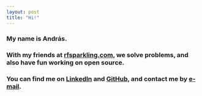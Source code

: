 ```yaml
---
layout: post
title: "Hi!"
---
```


### My name is András.

### With my friends at <a href="http://rfsparkling.com/">rfsparkling.com</a>, we solve problems, and also have fun working on open source.

### You can find me on [LinkedIn](https://www.linkedin.com/in/andrás-retzler-69651b95) and [GitHub](https://github.com/ha7ilm), and contact me by <a href="" class="sdrhu-m-dev">e-mail</a>.

